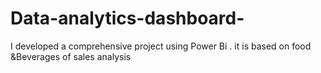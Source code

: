 # Data-analytics-dashboard-
I developed a comprehensive project using Power Bi . it is based on food &amp;Beverages of sales analysis 
